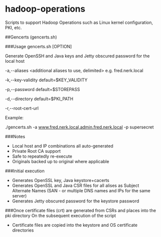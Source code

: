 # hadoop-operations
Scripts to support Hadoop Operations such as Linux kernel configuration, PKI, etc.

##Gencerts (gencerts.sh)

###Usage 
gencerts.sh [OPTION]

Generate OpenSSH and Java keys and Jetty obscured password for the local host

  -a,--aliases <additional aliases to use, delimited>  e.g. fred.nerk.local
  
  -k,--key-validity <key validity in days>             default=$KEY_VALIDITY
  
  -p,--password <keystore password>                    default=$STOREPASS
  
  -d,--directory <directory to locate files>           default=$PKI_PATH
  
  -r,--root-cert-url <url to download private root ca cert> 

Example:

./gencerts.sh -a www.fred.nerk.local,admin.fred.nerk.local -p supersecret

###Notes
- Local host and IP combinations all auto-generated
- Private Root CA support
- Safe to repeatedly re-execute 
- Originals backed up to original where applicable

###Initial execution
- Generates OpenSSL key, Java keystore+cacerts 
- Generates OpenSSL and Java CSR files for all alises as Subject Alternate Names (SAN - or multiple DNS names and IPs for the same server)
- Generates Jetty obscured password for the keystore password

###Once certificate files (crt) are generated from CSRs and places into the pki directory
On the subsequent execution of the script
- Certificate files are copied into the keystore and OS certificate directories
